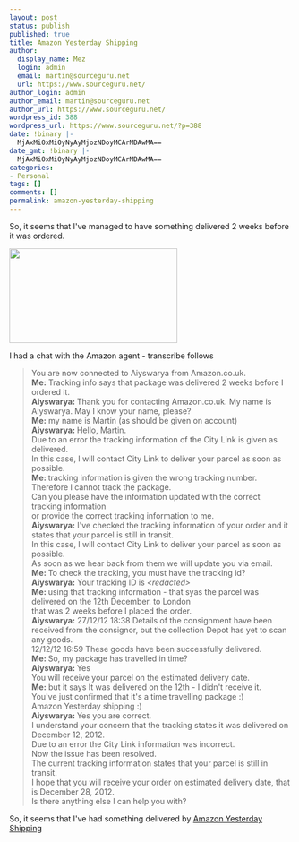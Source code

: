 ```yaml
---
layout: post
status: publish
published: true
title: Amazon Yesterday Shipping
author:
  display_name: Mez
  login: admin
  email: martin@sourceguru.net
  url: https://www.sourceguru.net/
author_login: admin
author_email: martin@sourceguru.net
author_url: https://www.sourceguru.net/
wordpress_id: 388
wordpress_url: https://www.sourceguru.net/?p=388
date: !binary |-
  MjAxMi0xMi0yNyAyMjozNDoyMCArMDAwMA==
date_gmt: !binary |-
  MjAxMi0xMi0yNyAyMjozNDoyMCArMDAwMA==
categories:
- Personal
tags: []
comments: []
permalink: amazon-yesterday-shipping
---
```

<p>So, it seems that I've managed to have something delivered 2 weeks before it was ordered.</p>
<p><a href="https://www.sourceguru.net/wp-content/uploads/2012/12/Screenshot-from-2012-12-27-220525.png"><img class="alignnone size-medium wp-image-389" title="Screenshot from 2012-12-27 22:05:25" src="https://www.sourceguru.net/wp-content/uploads/2012/12/Screenshot-from-2012-12-27-220525-300x169.png" alt="" width="300" height="169" /></a></p>
<p>I had a chat with the Amazon agent - transcribe follows</p>
<blockquote><p>You are now connected to Aiyswarya from Amazon.co.uk.<br />
<strong>Me:</strong> Tracking info says that package was delivered 2 weeks before I ordered it.<br />
<strong>Aiyswarya: </strong>Thank you for contacting Amazon.co.uk. My name is Aiyswarya. May I know your name, please?<br />
<strong>Me:</strong> my name is Martin (as should be given on account)<br />
<strong>Aiyswarya: </strong>Hello, Martin.<br />
Due to an error the tracking information of the City Link is given as delivered.<br />
In this case, I will contact City Link to deliver your parcel as soon as possible.<br />
<strong>Me: </strong>tracking information is given the wrong tracking number. Therefore I cannot track the package.<br />
Can you please have the information updated with the correct tracking information<br />
or provide the correct tracking information to me.<br />
<strong>Aiyswarya:</strong> I've checked the tracking information of your order and it states that your parcel is still in transit.<br />
In this case, I will contact City Link to deliver your parcel as soon as possible.<br />
As soon as we hear back from them we will update you via email.<br />
<strong>Me: </strong>To check the tracking, you must have the tracking id?<br />
<strong>Aiyswarya:</strong> Your tracking ID is <em>&lt;redacted&gt;</em><br />
<strong>Me: </strong>using that tracking information - that syas the parcel was delivered on the 12th December. to London<br />
that was 2 weeks before I placed the order.<br />
<strong>Aiyswarya:</strong> 27/12/12 18:38 Details of the consignment have been received from the consignor, but the collection Depot has yet to scan any goods.<br />
12/12/12 16:59 These goods have been successfully delivered.<br />
<strong>Me: </strong>So, my package has travelled in time?<br />
<strong>Aiyswarya: </strong>Yes<br />
You will receive your parcel on the estimated delivery date.<br />
<strong>Me:</strong> but it says It was delivered on the 12th - I didn't receive it.<br />
You've just confirmed that it's a time travelling package :)<br />
Amazon Yesterday shipping :)<br />
<strong>Aiyswarya: </strong>Yes you are correct.<br />
I understand your concern that the tracking states it was delivered on December 12, 2012.<br />
Due to an error the City Link information was incorrect.<br />
Now the issue has been resolved.<br />
The current tracking information states that your parcel is still in transit.<br />
I hope that you will receive your order on estimated delivery date, that is December 28, 2012.<br />
Is there anything else I can help you with?</p></blockquote>
<p>So, it seems that I've had something delivered by <a href="http://www.youtube.com/watch?v=HA_gwzx39LQ">Amazon Yesterday Shipping</a></p>
